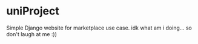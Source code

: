 # uniProject
Simple Django website for marketplace use case.
idk what am i doing...
so don't laugh at me :))
